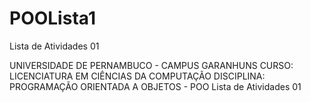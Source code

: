 # POOLista1
Lista de Atividades 01

UNIVERSIDADE DE PERNAMBUCO - CAMPUS GARANHUNS
CURSO: LICENCIATURA EM CIÊNCIAS DA COMPUTAÇÃO
DISCIPLINA: PROGRAMAÇÃO ORIENTADA A OBJETOS - POO
Lista de Atividades 01
